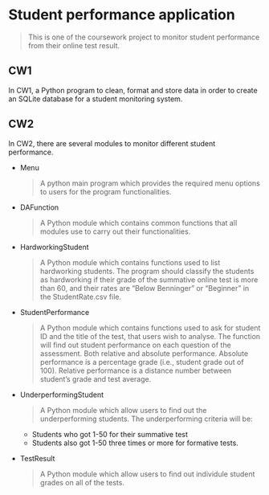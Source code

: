 # Student performance application

>This is one of the coursework project to monitor student performance from their online test result.

## CW1
In CW1, a Python program to clean, format and store data in order to create an SQLite database for a student monitoring system.
## CW2
In CW2, there are several modules to monitor different student performance.

- Menu
  >A python main program which provides the required menu options to users for the program functionalities.

- DAFunction
  >A Python module which contains common functions that all modules use to carry out their functionalities.

- HardworkingStudent
  >A Python module which contains functions used to list hardworking students. The program should classify the students as hardworking if their grade of the summative online test is more than 60, and their rates are “Below Benninger” or “Beginner” in the StudentRate.csv file.

- StudentPerformance
  >A Python module which contains functions used to ask for student ID and the title of the test, that users wish to analyse. The function will find out student performance on each question of the assessment. Both relative and absolute performance. Absolute performance is a percentage grade (i.e., student grade out of 100). Relative performance is a distance number between student’s grade and test average.

- UnderperformingStudent
  >A Python module which allow users to find out the underperforming students.
    The underperforming criteria will be:
    - Students who got 1-50 for their summative test
    - Students also got 1-50 three times or more for formative tests.

- TestResult
  >A Python module which allow users to find out individule student grades on all of the tests.
